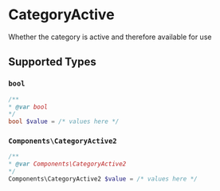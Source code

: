 # CategoryActive

Whether the category is active and therefore available for use


## Supported Types

### `bool`

```php
/**
* @var bool
*/
bool $value = /* values here */
```

### `Components\CategoryActive2`

```php
/**
* @var Components\CategoryActive2
*/
Components\CategoryActive2 $value = /* values here */
```

